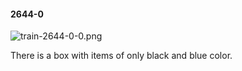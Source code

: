 #### 2644-0
![train-2644-0-0.png](https://github.com/lil-lab/nlvr/raw/master/nlvr/train/images/64/train-2644-0-0.png "train-2644-0-0.png")

There is a box with items of only black and blue color.